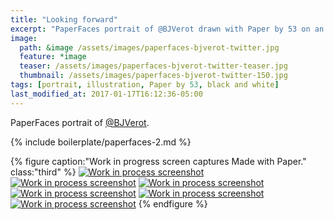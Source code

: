 ```yaml
---
title: "Looking forward"
excerpt: "PaperFaces portrait of @BJVerot drawn with Paper by 53 on an iPad."
image: 
  path: &image /assets/images/paperfaces-bjverot-twitter.jpg 
  feature: *image
  teaser: /assets/images/paperfaces-bjverot-twitter-teaser.jpg
  thumbnail: /assets/images/paperfaces-bjverot-twitter-150.jpg
tags: [portrait, illustration, Paper by 53, black and white]
last_modified_at: 2017-01-17T16:12:36-05:00
---
```


PaperFaces portrait of [@BJVerot](https://twitter.com/BJVerot).

{% include boilerplate/paperfaces-2.md %}

{% figure caption:"Work in progress screen captures Made with Paper." class:"third" %}
[![Work in process screenshot](/assets/images/paperfaces-bjverot-process-1-600.jpg)](/assets/images/paperfaces-bjverot-process-1-lg.jpg)
[![Work in process screenshot](/assets/images/paperfaces-bjverot-process-2-600.jpg)](/assets/images/paperfaces-bjverot-process-2-lg.jpg)
[![Work in process screenshot](/assets/images/paperfaces-bjverot-process-3-600.jpg)](/assets/images/paperfaces-bjverot-process-3-lg.jpg)
[![Work in process screenshot](/assets/images/paperfaces-bjverot-process-4-600.jpg)](/assets/images/paperfaces-bjverot-process-4-lg.jpg)
[![Work in process screenshot](/assets/images/paperfaces-bjverot-process-5-600.jpg)](/assets/images/paperfaces-bjverot-process-5-lg.jpg)
[![Work in process screenshot](/assets/images/paperfaces-bjverot-process-6-600.jpg)](/assets/images/paperfaces-bjverot-process-6-lg.jpg)
{% endfigure %}

